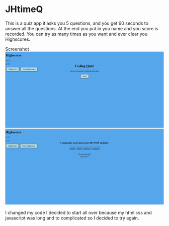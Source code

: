 # JHtimeQ
This is a quiz app it asks you 5 questions, and you get 60 seconds to answer all the questions.
At the end you put in you name and you score is recorded.  You can try as many times as you want and ever clear you Highscores. 

Screenshot
![Alt text](image.png)
![Alt text](image-1.png)


I changed my code I decided to start all  over because my html css and javascript was long and to complicated so I decided to try again.
 

<!-- I added my  index.html file and the stylee.css file as well. 
I all ready stated some code.  Just basic html and some css.
I added a game.html file to the code which is the question html.
I coded the game.css for the game.
I added the questions and answers to the code in javaScript.
The questions also change when I refresh the screen not when I answer the question. 
I added a correct and incorrect answers when you get it right it flashes green when wrong it flashes red. -->